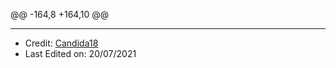 @@ -164,8 +164,10 @@

</p>

<hr/>


* Credit: [Candida18](https://github.com/Candida18)
* Last Edited on: 20/07/2021



